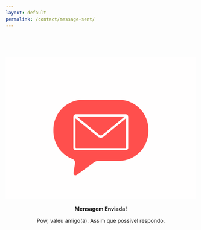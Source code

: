 ```yaml
---
layout: default
permalink: /contact/message-sent/
---
```


<style type="text/css" media="screen">
  .container {
    margin: 0px auto;
    max-width: 600px;
    text-align: center;
    padding-top: 60px;
  }
</style>

<div class="container">
  <img src="/assets/img/message.gif" width="540" alt="Mensagem Enviada!">
  <p><strong>Mensagem Enviada!</strong></p>
  <p>Pow, valeu amigo(a). Assim que possível respondo.</p>
</div>

